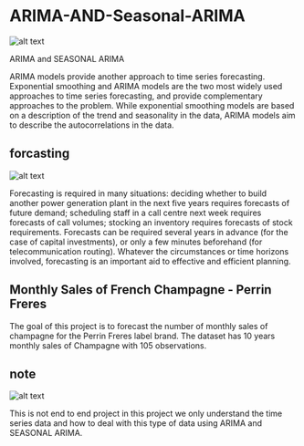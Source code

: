 # ARIMA-AND-Seasonal-ARIMA

![alt text](https://3qeqpr26caki16dnhd19sv6by6v-wpengine.netdna-ssl.com/wp-content/uploads/2017/01/ARIMA-Rolling-Forecast-Line-Plot.png)


ARIMA and SEASONAL ARIMA

ARIMA models provide another approach to time series forecasting. Exponential smoothing and ARIMA models are the two most widely used approaches to time series forecasting, and provide complementary approaches to the problem. While exponential smoothing models are based on a description of the trend and seasonality in the data, ARIMA models aim to describe the autocorrelations in the data.

## forcasting

![alt text](https://www.prevedere.com/wp-content/uploads/2018/03/Market-Demand-Forecasting-scaled.jpg)


Forecasting is required in many situations: deciding whether to build another power generation plant in the next five years requires forecasts of future demand; scheduling staff in a call centre next week requires forecasts of call volumes; stocking an inventory requires forecasts of stock requirements. Forecasts can be required several years in advance (for the case of capital investments), or only a few minutes beforehand (for telecommunication routing). Whatever the circumstances or time horizons involved, forecasting is an important aid to effective and efficient planning.

## Monthly Sales of French Champagne - Perrin Freres

The goal of this project is to forecast the number of monthly sales of champagne for the Perrin Freres label brand. The dataset has 10 years monthly sales of Champagne with 105 observations.



## note 

![alt text](https://9to5mac.com/wp-content/uploads/sites/6/2019/11/how-to-quickly-select-move-delete-notes-iphone-ipad-two-finger-tap.jpeg?quality=82&strip=all)

This is not end to end project in this project we only understand the time series data and how to deal with this type of data using ARIMA and SEASONAL ARIMA.

